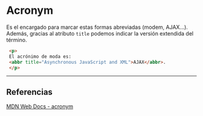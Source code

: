 # Acronym
Es el encargado para marcar estas formas abreviadas (modem, AJAX...). Además, gracias al atributo `title` podemos indicar la versión extendida del término.

```html
 <p>
 El acrónimo de moda es:
 <abbr title="Asynchronous JavaScript and XML">AJAX</abbr>.
 </p>
```

---
## Referencias 
[MDN Web Docs - acronym](https://developer.mozilla.org/es/docs/Web/HTML/Element/acronym)